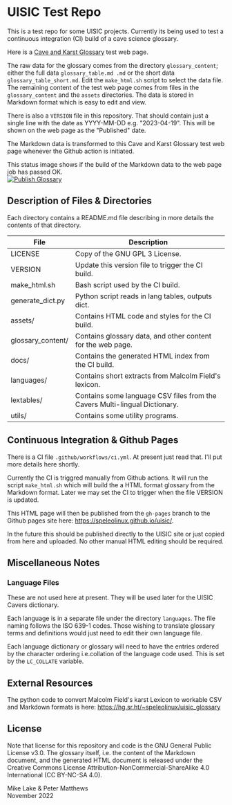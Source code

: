 # UISIC Test Repo

This is a test repo for some UISIC projects. Currently its being used to test a
continuous integration (CI) build of a cave science glossary.

Here is a [Cave and Karst Glossary](https://speleolinux.github.io/uisic/) test web page. 

The raw data for the glossary comes from the directory `glossary_content`; either 
the full data `glossary_table.md .md` or the short data `glossary_table_short.md`. 
Edit the `make_html.sh` script to select the data file.
The remaining content of the test web page comes from files in the `glossary_content`
and the `assets` directories.
The data is stored in Markdown format which is easy to edit and view. 

There is also a `VERSION` file in this repository. That should contain just a
single line with the date as YYYY-MM-DD e.g. "2023-04-19". This will be shown
on the web page as the "Published" date.

The Markdown data is transformed to this Cave and Karst Glossary test web page
whenever the Github action is initiated. 

This status image shows if the build of the Markdown data to the web page job has passed OK.    
[![Publish Glossary](https://github.com/speleolinux/uisic/actions/workflows/ci.yml/badge.svg)](https://github.com/speleolinux/uisic/actions/)

<!--
![Github Pages](https://github.com/speleolinux/uisic/actions/workflows/ci.yml/badge.svg?branch=gh-pages)
-->

## Description of Files & Directories

Each directory contains a README.md file describing in more details the
contents of that directory.

| File                  | Description |
| ----                  | ----------- |
| LICENSE               | Copy of the GNU GPL 3 License.                              |
| VERSION               | Update this version file to trigger the CI build.           |
| make_html.sh          | Bash script used by the CI build.                           |
| generate_dict.py      | Python script reads in lang tables, outputs dict.           |
| assets/               | Contains HTML code and styles for the CI build.             |
| glossary_content/     | Contains glossary data, and other content for the web page. |
| docs/                 | Contains the generated HTML index from the CI build.        |
| languages/            | Contains short extracts from Malcolm Field's lexicon.       |
| lextables/            | Contains some language CSV files from the Cavers Multi-lingual Dictionary. |
| utils/                | Contains some utility programs.                             |

## Continuous Integration & Github Pages

There is a CI file `.github/workflows/ci.yml`. At present just read that.
I'll put more details here shortly. 

Currently the CI is triggred manually from Github actions. 
It will run the script `make_html.sh` which will build the a HTML format
glossary from the Markdown format.
Later we may set the CI to trigger when the file VERSION is updated. 

This HTML page will then be published from the `gh-pages` branch to the Github
pages site here: <https://speleolinux.github.io/uisic/>.

In the future this should be published directly to the UISIC site or just 
copied from here and uploaded. No other manual HTML editing should be required.

## Miscellaneous Notes

### Language Files

These are not used here at present. They will be used later for the UISIC Cavers dictionary.

Each language is in a separate file under the directory `languages`. The file
naming follows the ISO 639-1 codes. Those wishing to translate glossary terms
and definitions would just need to edit their own language file.

Each language dictionary or glossary will need to have the entries ordered by
the character ordering i.e.collation of the language code used. This is set by
the `LC_COLLATE` variable.

## External Resources

The python code to convert Malcolm Field's karst Lexicon to workable CSV and
Markdown formats is here: <https://hg.sr.ht/~speleolinux/uisic_glossary>

## License

Note that license for this repository and code is the GNU General Public License v3.0.
The glossary itself, i.e. the content of the Markdown document, and the generated 
HTML document is released under the Creative Commons License
Attribution-NonCommercial-ShareAlike 4.0 International (CC BY-NC-SA 4.0).

Mike Lake & Peter Matthews        
November 2022

